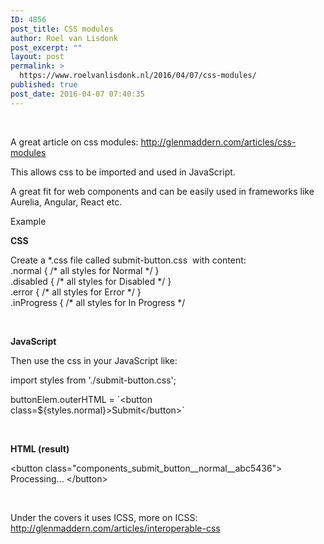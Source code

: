 ```yaml
---
ID: 4856
post_title: CSS modules
author: Roel van Lisdonk
post_excerpt: ""
layout: post
permalink: >
  https://www.roelvanlisdonk.nl/2016/04/07/css-modules/
published: true
post_date: 2016-04-07 07:40:35
---
```

<p>&nbsp;</p> <p>A great article on css modules: <a title="http://glenmaddern.com/articles/css-modules" href="http://glenmaddern.com/articles/css-modules">http://glenmaddern.com/articles/css-modules</a></p> <p>This allows css to be imported and used in JavaScript.</p> <p>A great fit for web components and can be easily used in frameworks like Aurelia, Angular, React etc.</p> <p>Example</p> <p><strong>CSS</strong></p> <p>Create a *.css file called submit-button.css&nbsp; with content:<br>.normal { /* all styles for Normal */ }<br>.disabled { /* all styles for Disabled */ }<br>.error { /* all styles for Error */ }<br>.inProgress { /* all styles for In Progress */</p> <p>&nbsp;</p> <p><strong>JavaScript</strong></p> <p>Then use the css in your JavaScript like:</p> <p>import styles from './submit-button.css';</p> <p>buttonElem.outerHTML = `&lt;button class=${styles.normal}&gt;Submit&lt;/button&gt;`</p> <p>&nbsp;</p> <p><strong>HTML (result)</strong></p> <p>&lt;button class="components_submit_button__normal__abc5436"&gt; Processing... &lt;/button&gt;</p> <p>&nbsp;</p> <p>Under the covers it uses ICSS, more on ICSS: <a title="http://glenmaddern.com/articles/interoperable-css" href="http://glenmaddern.com/articles/interoperable-css">http://glenmaddern.com/articles/interoperable-css</a></p>